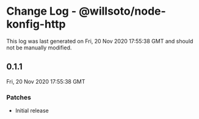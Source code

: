 # Change Log - @willsoto/node-konfig-http

This log was last generated on Fri, 20 Nov 2020 17:55:38 GMT and should not be manually modified.

## 0.1.1
Fri, 20 Nov 2020 17:55:38 GMT

### Patches

- Initial release


